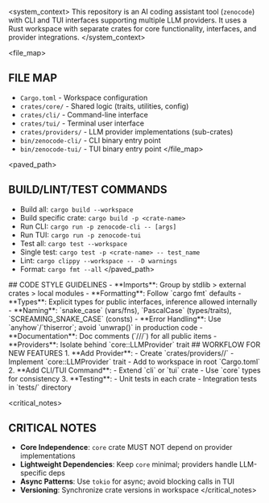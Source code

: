 <system_context>
This repository is an AI coding assistant tool (`zenocode`) with CLI and TUI interfaces supporting multiple LLM providers. It uses a Rust workspace with separate crates for core functionality, interfaces, and provider integrations.
</system_context>

<file_map>
## FILE MAP
- `Cargo.toml` - Workspace configuration
- `crates/core/` - Shared logic (traits, utilities, config)
- `crates/cli/` - Command-line interface
- `crates/tui/` - Terminal user interface
- `crates/providers/` - LLM provider implementations (sub-crates)
- `bin/zenocode-cli/` - CLI binary entry point
- `bin/zenocode-tui/` - TUI binary entry point
</file_map>

<paved_path>
## BUILD/LINT/TEST COMMANDS
- Build all: `cargo build --workspace`
- Build specific crate: `cargo build -p <crate-name>`
- Run CLI: `cargo run -p zenocode-cli -- [args]`
- Run TUI: `cargo run -p zenocode-tui`
- Test all: `cargo test --workspace`
- Single test: `cargo test -p <crate-name> -- test_name`
- Lint: `cargo clippy --workspace -- -D warnings`
- Format: `cargo fmt --all`
</paved_path>

<patterns>
## CODE STYLE GUIDELINES
- **Imports**: Group by stdlib > external crates > local modules
- **Formatting**: Follow `cargo fmt` defaults
- **Types**: Explicit types for public interfaces, inference allowed internally
- **Naming**: `snake_case` (vars/fns), `PascalCase` (types/traits), `SCREAMING_SNAKE_CASE` (consts)
- **Error Handling**: Use `anyhow`/`thiserror`; avoid `unwrap()` in production code
- **Documentation**: Doc comments (`///`) for all public items
- **Providers**: Isolate behind `core::LLMProvider` trait
</patterns>

<workflow>
## WORKFLOW FOR NEW FEATURES
1. **Add Provider**: 
   - Create `crates/providers/<name>/` 
   - Implement `core::LLMProvider` trait
   - Add to workspace in root `Cargo.toml`
2. **Add CLI/TUI Command**:
   - Extend `cli` or `tui` crate
   - Use `core` types for consistency
3. **Testing**:
   - Unit tests in each crate
   - Integration tests in `tests/` directory
</workflow>

<critical_notes>
## CRITICAL NOTES
- **Core Independence**: `core` crate MUST NOT depend on provider implementations
- **Lightweight Dependencies**: Keep `core` minimal; providers handle LLM-specific deps
- **Async Patterns**: Use `tokio` for async; avoid blocking calls in TUI
- **Versioning**: Synchronize crate versions in workspace
</critical_notes>